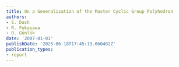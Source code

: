 ```yaml
---
title: On a Generalization of the Master Cyclic Group Polyhedron
authors:
- S. Dash
- R. Fukasawa
- O. Günlük
date: '2007-01-01'
publishDate: '2025-06-18T17:45:13.660402Z'
publication_types:
- report
---
```

